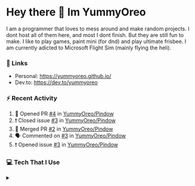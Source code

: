 <h1 > Hey there 👋 Im YummyOreo </h1>
I am a programmer that loves to mess around and make random projects. I dont host all of them here, and most I dont finish. But they are still fun to make. I like to play games, paint mini (for dnd) and play ultimate frisbee. I am currently adicted to Microsoft Flight Sim (mainly flying the heli).

### :link: Links
- Personal: https://yummyoreo.github.io/
- Dev.to: https://dev.to/yummyoreo

### :zap: Recent Activity
<!--START_SECTION:activity-->
1. 💪 Opened PR [#4](https://github.com/YummyOreo/Pindow/pull/4) in [YummyOreo/Pindow](https://github.com/YummyOreo/Pindow)
2. ❗️ Closed issue [#3](https://github.com/YummyOreo/Pindow/issues/3) in [YummyOreo/Pindow](https://github.com/YummyOreo/Pindow)
3. 🎉 Merged PR [#2](https://github.com/YummyOreo/Pindow/pull/2) in [YummyOreo/Pindow](https://github.com/YummyOreo/Pindow)
4. 🗣 Commented on [#3](https://github.com/YummyOreo/Pindow/issues/3) in [YummyOreo/Pindow](https://github.com/YummyOreo/Pindow)
5. ❗️ Opened issue [#3](https://github.com/YummyOreo/Pindow/issues/3) in [YummyOreo/Pindow](https://github.com/YummyOreo/Pindow)
<!--END_SECTION:activity-->

### :computer: Tech That I Use

<details>
<summary> </summary>

#### Editors
![Neovim](https://img.shields.io/badge/NeoVim-%2357A143.svg?&style=for-the-badge&logo=neovim&logoColor=white) ![Obsidian](https://img.shields.io/badge/Obsidian-%23483699.svg?style=for-the-badge&logo=obsidian&logoColor=white) ![Visual Studio Code](https://img.shields.io/badge/Visual%20Studio%20Code-0078d7.svg?style=for-the-badge&logo=visual-studio-code&logoColor=white)

#### Languages 
![JavaScript](https://img.shields.io/badge/javascript-%23323330.svg?style=for-the-badge&logo=javascript&logoColor=%23F7DF1E) ![TypeScript](https://img.shields.io/badge/typescript-%23007ACC.svg?style=for-the-badge&logo=typescript&logoColor=white) ![Python](https://img.shields.io/badge/python-3670A0?style=for-the-badge&logo=python&logoColor=ffdd54)

#### Browsers
![Google Chrome](https://img.shields.io/badge/Google%20Chrome-4285F4?style=for-the-badge&logo=GoogleChrome&logoColor=white)

#### Databases
![MongoDB](https://img.shields.io/badge/MongoDB-%234ea94b.svg?style=for-the-badge&logo=mongodb&logoColor=white)

#### Hosting
![Firebase](https://img.shields.io/badge/firebase-%23039BE5.svg?style=for-the-badge&logo=firebase) ![Heroku](https://img.shields.io/badge/heroku-%23430098.svg?style=for-the-badge&logo=heroku&logoColor=white) ![Netlify](https://img.shields.io/badge/netlify-%23000000.svg?style=for-the-badge&logo=netlify&logoColor=#00C7B7)

#### Operating System
![Windows](https://img.shields.io/badge/Windows-0078D6?style=for-the-badge&logo=windows&logoColor=white) ![Fedora](https://img.shields.io/badge/Fedora-294172?style=for-the-badge&logo=fedora&logoColor=white)

### Design
![Figma](https://img.shields.io/badge/figma-%23F24E1E.svg?style=for-the-badge&logo=figma&logoColor=white) ![Gimp Gnu Image Manipulation Program](https://img.shields.io/badge/Gimp-657D8B?style=for-the-badge&logo=gimp&logoColor=FFFFFF) 


</details>
